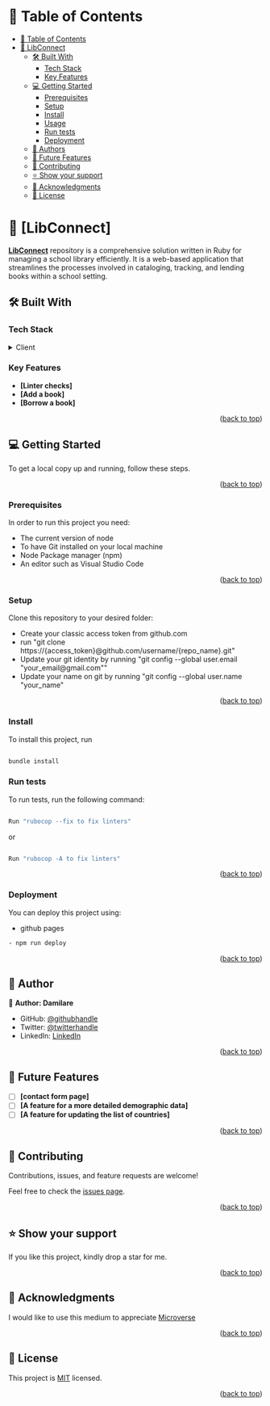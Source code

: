 <a name="readme-top"></a>

<!-- TABLE OF CONTENTS -->

# 📗 Table of Contents

- [📗 Table of Contents](#-table-of-contents)
- [📖 LibConnect](#-about-project-)
  - [🛠 Built With ](#-built-with-)
    - [Tech Stack ](#tech-stack-)
    - [Key Features ](#key-features-)
  - [💻 Getting Started ](#-getting-started-)
    - [Prerequisites](#prerequisites)
    - [Setup](#setup)
    - [Install](#install)
    - [Usage ](#usage-)
    - [Run tests ](#run-tests-)
    - [Deployment ](#deployment-)
  - [👥 Authors ](#-authors-)
  - [🔭 Future Features ](#-future-features-)
  - [🤝 Contributing ](#-contributing-)
  - [⭐️ Show your support ](#️-show-your-support-)
  - [🙏 Acknowledgments ](#-acknowledgments-)
  - [📝 License ](#-license-)

<!-- PROJECT DESCRIPTION -->

# 📖 [LibConnect] <a name="about-project"></a>

**[LibConnect]()** repository is a comprehensive solution written in Ruby for managing a school library efficiently. It is a web-based application that streamlines the processes involved in cataloging, tracking, and lending books within a school setting.


## 🛠 Built With <a name="built-with"></a>

### Tech Stack <a name="tech-stack"></a>

<details>
  <summary>Client</summary>
  <ul>
    <li>RUBY</li>
  </ul>
</details>

<!-- Features -->

### Key Features <a name="key-features"></a>

- **[Linter checks]**
- **[Add a book]**
- **[Borrow a book]**


<p align="right">(<a href="#readme-top">back to top</a>)</p>

<!-- GETTING STARTED -->

## 💻 Getting Started <a name="getting-started"></a>

To get a local copy up and running, follow these steps.

<p align="right">(<a href="#readme-top">back to top</a>)</p>

### Prerequisites

In order to run this project you need:

<ul>
    <li>The current version of node</li>
    <li>To have Git installed on your local machine</li>
    <li>Node Package manager (npm) </li>
    <li>An editor such as Visual Studio Code</li>
  </ul>
  
<p align="right">(<a href="#readme-top">back to top</a>)</p>

### Setup

Clone this repository to your desired folder:

<ul>
    <li>Create your classic access token from github.com</li>
    <li>run "git clone https://{access_token}@github.com/username/{repo_name}.git"</li>
    <li>Update your git identity by running "git config --global user.email "your_email@gmail.com""</li>
    <li>Update your name on git by running "git config --global user.name "your_name"</li>
  </ul>
  
  <p align="right">(<a href="#readme-top">back to top</a>)</p>

### Install

To install this project, run

```sh

bundle install

```


### Run tests <a name="run-tests"></a>

To run tests, run the following command:

```sh

Run "rubocop --fix to fix linters"
```

or 

```sh

Run "rubocop -A to fix linters"
```

<p align="right">(<a href="#readme-top">back to top</a>)</p>

### Deployment <a name="triangular_flag_on_post-deployment"></a>

You can deploy this project using:

- github pages
```sh
- npm run deploy
```

<p align="right">(<a href="#readme-top">back to top</a>)</p>

<!-- AUTHORS -->

## 👥 Author <a name="authors"></a>
 
👤 **Author: Damilare**

- GitHub: [@githubhandle](https://github.com/Bestbynature)
- Twitter: [@twitterhandle](https://twitter.com/Dammybest)
- LinkedIn: [LinkedIn](https://www.linkedin.com/in/damilareismailabestbynature/)

<p align="right">(<a href="#readme-top">back to top</a>)</p>

<!-- FUTURE FEATURES -->

## 🔭 Future Features <a name="future-features"></a>

- [ ] **[contact form page]**
- [ ] **[A feature for a more detailed demographic data]**
- [ ] **[A feature for updating the list of countries]**

<p align="right">(<a href="#readme-top">back to top</a>)</p>

<!-- CONTRIBUTING -->

## 🤝 Contributing <a name="contributing"></a>

Contributions, issues, and feature requests are welcome!

Feel free to check the [issues page](../../issues/).

<p align="right">(<a href="#readme-top">back to top</a>)</p>

<!-- SUPPORT -->

## ⭐️ Show your support <a name="support"></a>

If you like this project, kindly drop a star for me.

<p align="right">(<a href="#readme-top">back to top</a>)</p>

<!-- ACKNOWLEDGEMENTS -->

## 🙏 Acknowledgments <a name="acknowledgements"></a>

I would like to use this medium to appreciate [Microverse](https://microverse.org)

<p align="right">(<a href="#readme-top">back to top</a>)</p>

<!-- LICENSE -->

## 📝 License <a name="license"></a>

This project is [MIT](./LICENSE) licensed.

<p align="right">(<a href="#readme-top">back to top</a>)</p>
